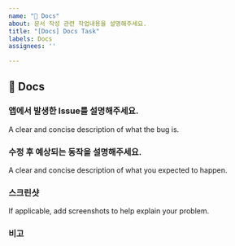 ```yaml
---
name: "📜 Docs"
about: 문서 작성 관련 작업내용을 설명해주세요.
title: "[Docs] Docs Task"
labels: Docs
assignees: ''

---
```


## 📜 Docs

### 앱에서 발생한 Issue를 설명해주세요.

A clear and concise description of what the bug is.



### 수정 후 예상되는 동작을 설명해주세요.

A clear and concise description of what you expected to happen.



### 스크린샷

If applicable, add screenshots to help explain your problem.




### 비고

